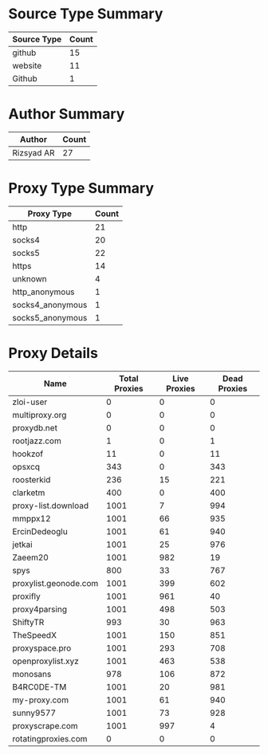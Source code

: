 # Source Type Summary

| Source Type | Count |
|-------------|-------|
| github | 15 |
| website | 11 |
| Github | 1 |


# Author Summary

| Author | Count |
|--------|-------|
| Rizsyad AR | 27 |


# Proxy Type Summary

| Proxy Type | Count |
|------------|-------|
| http | 21 |
| socks4 | 20 |
| socks5 | 22 |
| https | 14 |
| unknown | 4 |
| http_anonymous | 1 |
| socks4_anonymous | 1 |
| socks5_anonymous | 1 |


# Proxy Details

| Name | Total Proxies | Live Proxies | Dead Proxies |
|------|---------------|--------------|---------------|
| zloi-user | 0 | 0 | 0 |
| multiproxy.org | 0 | 0 | 0 |
| proxydb.net | 0 | 0 | 0 |
| rootjazz.com | 1 | 0 | 1 |
| hookzof | 11 | 0 | 11 |
| opsxcq | 343 | 0 | 343 |
| roosterkid | 236 | 15 | 221 |
| clarketm | 400 | 0 | 400 |
| proxy-list.download | 1001 | 7 | 994 |
| mmppx12 | 1001 | 66 | 935 |
| ErcinDedeoglu | 1001 | 61 | 940 |
| jetkai | 1001 | 25 | 976 |
| Zaeem20 | 1001 | 982 | 19 |
| spys | 800 | 33 | 767 |
| proxylist.geonode.com | 1001 | 399 | 602 |
| proxifly | 1001 | 961 | 40 |
| proxy4parsing | 1001 | 498 | 503 |
| ShiftyTR | 993 | 30 | 963 |
| TheSpeedX | 1001 | 150 | 851 |
| proxyspace.pro | 1001 | 293 | 708 |
| openproxylist.xyz | 1001 | 463 | 538 |
| monosans | 978 | 106 | 872 |
| B4RC0DE-TM | 1001 | 20 | 981 |
| my-proxy.com | 1001 | 61 | 940 |
| sunny9577 | 1001 | 73 | 928 |
| proxyscrape.com | 1001 | 997 | 4 |
| rotatingproxies.com | 0 | 0 | 0 |
